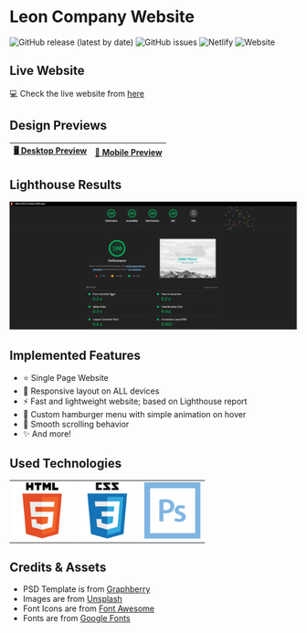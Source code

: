 # Leon Company Website

![GitHub release (latest by date)](https://img.shields.io/github/v/release/ibrahimelmokhtar/leon-company) ![GitHub issues](https://img.shields.io/github/issues/ibrahimelmokhtar/leon-company) ![Netlify](https://img.shields.io/netlify/39df3333-7a06-41b9-97f6-b5d824dcb1b3) ![Website](https://img.shields.io/website?down_message=offline&up_message=online&url=https%3A%2F%2Fleon-company.netlify.app%2F)

## Live Website

💻 Check the live website from [here](https://leon-company.netlify.app/)

## Design Previews

| [🖥️ Desktop Preview](.github/preview-desktop.png) | [📱 Mobile Preview](.github/preview-mobile.png) |
| -------------------------------------------------- | ----------------------------------------------- |

## Lighthouse Results

![Lighthouse Report](.github/leon-company-lighthouse-100.gif)

## Implemented Features

- ⭐ Single Page Website
- 🤖 Responsive layout on ALL devices
- ⚡ Fast and lightweight website; based on Lighthouse report
- 🍔 Custom hamburger menu with simple animation on hover
- 🌱 Smooth scrolling behavior
- ✨ And more!

## Used Technologies

<table>
  <tr>
    <td>
      <img src="https://raw.githubusercontent.com/devicons/devicon/master/icons/html5/html5-original-wordmark.svg" width="100" height="100">
    </td>
    <td>
      <img src="https://raw.githubusercontent.com/devicons/devicon/master/icons/css3/css3-original-wordmark.svg" width="100" height="100">
    </td>
    <td>
      <img src="https://raw.githubusercontent.com/devicons/devicon/master/icons/photoshop/photoshop-line.svg" width="100" height="100">
    </td>
  </tr>
</table>

## Credits & Assets

- PSD Template is from [Graphberry](https://www.graphberry.com/)
- Images are from [Unsplash](https://unsplash.com/)
- Font Icons are from [Font Awesome](https://fontawesome.com/)
- Fonts are from [Google Fonts](https://fonts.google.com/)
